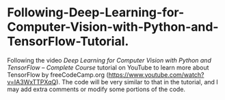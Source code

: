 # Following-Deep-Learning-for-Computer-Vision-with-Python-and-TensorFlow-Tutorial.
Following the video *Deep Learning for Computer Vision with Python and TensorFlow – Complete Course* tutorial on YouTube to learn more about TensorFlow by freeCodeCamp.org (https://www.youtube.com/watch?v=IA3WxTTPXqQ). The code will be very similar to that in the tutorial, and I may add extra comments or modify some portions of the code.
